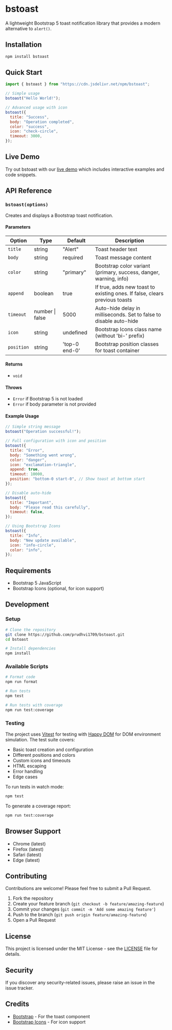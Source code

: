 # bstoast

A lightweight Bootstrap 5 toast notification library that provides a modern alternative to `alert()`.

## Installation

```bash
npm install bstoast
```

## Quick Start

```js
import { bstoast } from "https://cdn.jsdelivr.net/npm/bstoast";

// Simple usage
bstoast("Hello World!");

// Advanced usage with icon
bstoast({
  title: "Success",
  body: "Operation completed",
  color: "success",
  icon: "check-circle",
  timeout: 3000,
});
```

## Live Demo

Try out bstoast with our [live demo](https://prudhvi1709.github.io/bstoast/) which includes interactive examples and code snippets.

## API Reference

### `bstoast(options)`

Creates and displays a Bootstrap toast notification.

#### Parameters

| Option     | Type            | Default       | Description                                                                |
| ---------- | --------------- | ------------- | -------------------------------------------------------------------------- |
| `title`    | string          | "Alert"       | Toast header text                                                          |
| `body`     | string          | required      | Toast message content                                                      |
| `color`    | string          | "primary"     | Bootstrap color variant (primary, success, danger, warning, info)          |
| `append`   | boolean         | true          | If true, adds new toast to existing ones. If false, clears previous toasts |
| `timeout`  | number \| false | 5000          | Auto-hide delay in milliseconds. Set to false to disable auto-hide         |
| `icon`     | string          | undefined     | Bootstrap Icons class name (without 'bi-' prefix)                          |
| `position` | string          | 'top-0 end-0' | Bootstrap position classes for toast container                             |

#### Returns

- `void`

#### Throws

- `Error` if Bootstrap 5 is not loaded
- `Error` if body parameter is not provided

#### Example Usage

```js
// Simple string message
bstoast("Operation successful!");

// Full configuration with icon and position
bstoast({
  title: "Error",
  body: "Something went wrong",
  color: "danger",
  icon: "exclamation-triangle",
  append: true,
  timeout: 10000,
  position: "bottom-0 start-0", // Show toast at bottom start
});

// Disable auto-hide
bstoast({
  title: "Important",
  body: "Please read this carefully",
  timeout: false,
});

// Using Bootstrap Icons
bstoast({
  title: "Info",
  body: "New update available",
  icon: "info-circle",
  color: "info",
});
```

## Requirements

- Bootstrap 5 JavaScript
- Bootstrap Icons (optional, for icon support)

## Development

### Setup

```bash
# Clone the repository
git clone https://github.com/prudhvi1709/bstoast.git
cd bstoast

# Install dependencies
npm install
```

### Available Scripts

```bash
# Format code
npm run format

# Run tests
npm test

# Run tests with coverage
npm run test:coverage
```

### Testing

The project uses [Vitest](https://vitest.dev/) for testing with [Happy DOM](https://github.com/capricorn86/happy-dom) for DOM environment simulation. The test suite covers:

- Basic toast creation and configuration
- Different positions and colors
- Custom icons and timeouts
- HTML escaping
- Error handling
- Edge cases

To run tests in watch mode:

```bash
npm test
```

To generate a coverage report:

```bash
npm run test:coverage
```

## Browser Support

- Chrome (latest)
- Firefox (latest)
- Safari (latest)
- Edge (latest)

## Contributing

Contributions are welcome! Please feel free to submit a Pull Request.

1. Fork the repository
2. Create your feature branch (`git checkout -b feature/amazing-feature`)
3. Commit your changes (`git commit -m 'Add some amazing feature'`)
4. Push to the branch (`git push origin feature/amazing-feature`)
5. Open a Pull Request

## License

This project is licensed under the MIT License - see the [LICENSE](LICENSE) file for details.

## Security

If you discover any security-related issues, please raise an issue in the issue tracker.

## Credits

- [Bootstrap](https://getbootstrap.com/) - For the toast component
- [Bootstrap Icons](https://icons.getbootstrap.com/) - For icon support
